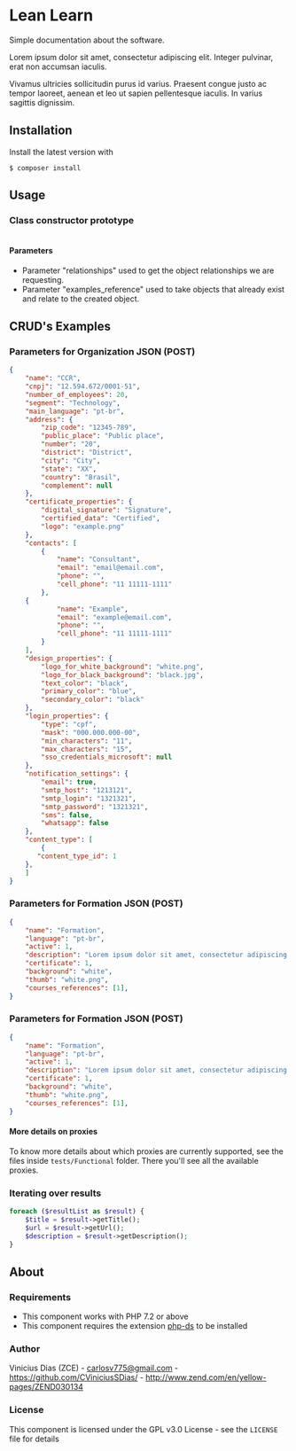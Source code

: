 # Lean Learn

Simple documentation about the software.

Lorem ipsum dolor sit amet, consectetur adipiscing elit. Integer pulvinar, erat non accumsan iaculis.

Vivamus ultricies sollicitudin purus id varius. Praesent congue justo ac tempor laoreet,
aenean et leo ut sapien pellentesque iaculis. In varius sagittis dignissim.

## Installation
Install the latest version with
```
$ composer install
```

## Usage

### Class constructor prototype
```

```

#### Parameters
- Parameter "relationships" used to get the object relationships we are requesting.
- Parameter "examples_reference" used to take objects that already exist and relate to the created object.

## CRUD's Examples

### Parameters for Organization JSON (POST)
```json
{
    "name": "CCR",
    "cnpj": "12.594.672/0001-51",
    "number_of_employees": 20,
    "segment": "Technology",
    "main_language": "pt-br",
    "address": {
        "zip_code": "12345-789",
        "public_place": "Public place",
        "number": "20",
        "district": "District",
        "city": "City",
        "state": "XX",
        "country": "Brasil",
        "complement": null
    },
    "certificate_properties": {
        "digital_signature": "Signature",
        "certified_data": "Certified",
        "logo": "example.png"
    },
    "contacts": [
        {
            "name": "Consultant",
            "email": "email@email.com",
            "phone": "",
            "cell_phone": "11 11111-1111"
        },
	{
            "name": "Example",
            "email": "example@email.com",
            "phone": "",
            "cell_phone": "11 11111-1111"
        }
    ],
    "design_properties": {
        "logo_for_white_background": "white.png",
        "logo_for_black_background": "black.jpg",
        "text_color": "black",
        "primary_color": "blue",
        "secondary_color": "black"
    },
    "login_properties": {
        "type": "cpf",
        "mask": "000.000.000-00",
        "min_characters": "11",
        "max_characters": "15",
        "sso_credentials_microsoft": null
    },
    "notification_settings": {
        "email": true,
        "smtp_host": "1213121",
        "smtp_login": "1321321",
        "smtp_password": "1321321",
        "sms": false,
        "whatsapp": false
    },
    "content_type": [
        {
	   "content_type_id": 1
	},
    ]
}
```

### Parameters for Formation JSON (POST)
```json
{
    "name": "Formation",
    "language": "pt-br",
    "active": 1,
    "description": "Lorem ipsum dolor sit amet, consectetur adipiscing elit. Vivamus augue ipsum, sodales sed arcu id, sodales volutpat libero. Lorem ipsum dolor sit amet.",
    "certificate": 1,
    "background": "white",
    "thumb": "white.png",
    "courses_references": [1],
}
```

### Parameters for Formation JSON (POST)
```json
{
    "name": "Formation",
    "language": "pt-br",
    "active": 1,
    "description": "Lorem ipsum dolor sit amet, consectetur adipiscing elit. Vivamus augue ipsum, sodales sed arcu id, sodales volutpat libero. Lorem ipsum dolor sit amet.",
    "certificate": 1,
    "background": "white",
    "thumb": "white.png",
    "courses_references": [1],
}
```

#### More details on proxies
To know more details about which proxies are currently
supported, see the files inside `tests/Functional` folder.
There you'll see all the available proxies.

### Iterating over results
```php
foreach ($resultList as $result) {
    $title = $result->getTitle();
    $url = $result->getUrl();
    $description = $result->getDescription();
}
```

## About

### Requirements

- This component works with PHP 7.2 or above
- This component requires the extension [php-ds](http://php.net/manual/pt_BR/book.ds.php) to be installed

### Author
Vinicius Dias (ZCE) - carlosv775@gmail.com - https://github.com/CViniciusSDias/ - http://www.zend.com/en/yellow-pages/ZEND030134

### License
This component is licensed under the GPL v3.0 License - see the `LICENSE` file for details
